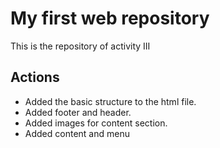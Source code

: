 # My first web repository

This is the repository of activity III

## Actions

- Added the basic structure to the html file.
- Added footer and header.
- Added images for content section.
- Added content and menu
